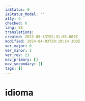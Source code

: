 ```yaml
---
iaStatus: 0
iaStatus_Model: ""
a11y: 0
checked: 0
lang: ES
translations: 
created: 2023-09-13T02:31:05.000Z
modified: 2024-04-03T20:19:14.300Z
ver_major: 0
ver_minor: 1
ver_rev: 23
nav_primary: []
nav_secondary: []
tags: []
---
```

# idioma
